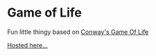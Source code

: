 # Game of Life

Fun little thingy based on [Conway's Game Of Life](https://en.wikipedia.org/wiki/Conway%27s_Game_of_Life)

[Hosted here...](https://glamorous-game-of-life.surge.sh)
